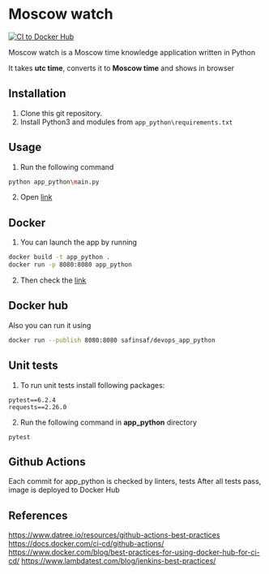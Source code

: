 # Moscow watch

[![CI to Docker Hub](https://github.com/safinsaf/devops/actions/workflows/CI_to_Docker_Hub.yml/badge.svg)](
    https://github.com/safinsaf/devops/actions/workflows/CI_to_Docker_Hub.yml)

Moscow watch is a Moscow time knowledge application written in Python

It takes **utc time**, converts it to **Moscow time** and shows in browser


## Installation

1. Clone this git repository.
2. Install Python3 and modules from ```app_python\requirements.txt```

## Usage
1. Run the following command

```bash
python app_python\main.py
```

2. Open [link](http://127.0.0.1:8080/)

## Docker

1. You can launch the app by running

```bash
docker build -t app_python .
docker run -p 8080:8080 app_python
```

2. Then check the  [link](http://127.0.0.1:8080/)

## Docker hub

Also you can run it using
```bash
docker run --publish 8080:8080 safinsaf/devops_app_python
```

## Unit tests

1. To run unit tests install following packages:
```
pytest==6.2.4
requests==2.26.0
```

2. Run the following command in **app_python** directory
```
pytest
```

## Github Actions

Each commit for app_python is checked by linters, tests
After all tests pass, image is deployed to Docker Hub

## References

https://www.datree.io/resources/github-actions-best-practices
https://docs.docker.com/ci-cd/github-actions/
https://www.docker.com/blog/best-practices-for-using-docker-hub-for-ci-cd/
https://www.lambdatest.com/blog/jenkins-best-practices/